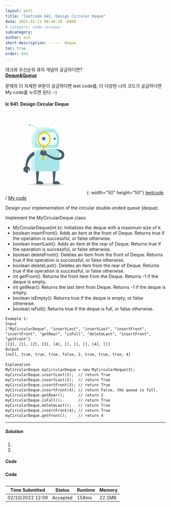 ```yaml
---
layout: post
title: "leetcode 641. Design Circular Deque"
date: 2021-01-11 08:44:38 -0400
# category: code-reviews
subcategory: 
author: eun
short-description: ------ Deque
toc: true
order: 641
---
```


데크와 우선순위 큐의 개념이 궁금하다면?      
<a href="{{ site.url }}{{ site.baseurl }}/data-structure/deque">**Deque&Queue**</a>

문제의 더 자세한 부분이 궁금하다면 leet code를, 더 다양한 나의 코드가 궁금하다면 My code를 누르면 된다 :-)



#### lc 641. Design Circular Deque
![Image Alt 텍스트](/assets/link.png){: width="50" height="50"} <a href="https://leetcode.com/problems/design-circular-deque/">leetcode</a>  /  <a href="">  My code</a>

Design your implementation of the circular double-ended queue (deque).

Implement the MyCircularDeque class:
- MyCircularDeque(int k): Initializes the deque with a maximum size of k.
- boolean insertFront(): Adds an item at the front of Deque. Returns true if the operation is successful, or false otherwise.
- boolean insertLast(): Adds an item at the rear of Deque. Returns true if the operation is successful, or false otherwise.
- boolean deleteFront(): Deletes an item from the front of Deque. Returns true if the operation is successful, or false otherwise.
- boolean deleteLast(): Deletes an item from the rear of Deque. Returns true if the operation is successful, or false otherwise.
- int getFront(): Returns the front item from the Deque. Returns -1 if the deque is empty.
- int getRear(): Returns the last item from Deque. Returns -1 if the deque is empty.
- boolean isEmpty(): Returns true if the deque is empty, or false otherwise.
- boolean isFull(): Returns true if the deque is full, or false otherwise.

```
Example 1:
Input
["MyCircularDeque", "insertLast", "insertLast", "insertFront", "insertFront", "getRear", "isFull", "deleteLast", "insertFront", "getFront"]
[[3], [1], [2], [3], [4], [], [], [], [4], []]
Output
[null, true, true, true, false, 2, true, true, true, 4]

Explanation
MyCircularDeque myCircularDeque = new MyCircularDeque(3);
myCircularDeque.insertLast(1);  // return True
myCircularDeque.insertLast(2);  // return True
myCircularDeque.insertFront(3); // return True
myCircularDeque.insertFront(4); // return False, the queue is full.
myCircularDeque.getRear();      // return 2
myCircularDeque.isFull();       // return True
myCircularDeque.deleteLast();   // return True
myCircularDeque.insertFront(4); // return True
myCircularDeque.getFront();     // return 4
```
---

##### Solution
1. 
2. 


##### Code
**Code**
``` python

```

Time Submitted | Status | Runtime | Memory
---|---|---|---|
02/10/2022 12:09|Accepted|158ms|22.1MB
